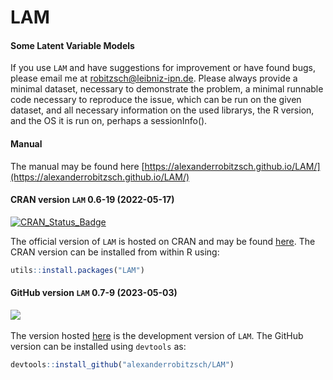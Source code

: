# LAM
#### Some Latent Variable Models


If you use `LAM` and have suggestions for improvement or have found bugs, please email me at robitzsch@leibniz-ipn.de.
Please always provide a minimal dataset, necessary to demonstrate the problem, 
a minimal runnable code necessary to reproduce the issue, which can be run on the given dataset, and
all necessary information on the used librarys, the R version, and the OS it is run on, perhaps a sessionInfo().

#### Manual

The manual may be found here [https://alexanderrobitzsch.github.io/LAM/](https://alexanderrobitzsch.github.io/LAM/) 

#### CRAN version `LAM` 0.6-19 (2022-05-17)


[![CRAN_Status_Badge](http://www.r-pkg.org/badges/version-last-release/LAM)](https://cran.r-project.org/package=LAM)
&#160;&#160;


The official version of `LAM` is hosted on CRAN and may be found [here](https://cran.r-project.org/package=LAM). 
The CRAN version can be installed from within R using:

```r
utils::install.packages("LAM")
```

#### GitHub version `LAM` 0.7-9 (2023-05-03)

[![](https://img.shields.io/badge/github%20version-0.7--9-orange.svg)](https://github.com/alexanderrobitzsch/LAM)&#160;&#160;

The version hosted [here](https://github.com/alexanderrobitzsch/LAM) is the development version of `LAM`. 
The GitHub version can be installed using `devtools` as:

```r
devtools::install_github("alexanderrobitzsch/LAM")
```
